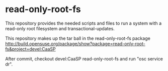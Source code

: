 # read-only-root-fs

This repository provides the needed scripts and files to run a system
with a read-only root filesystem and transactional-updates.

This repository makes up the tar ball in the read-only-root-fs package
http://build.opensuse.org/package/show?package=read-only-root-fs&project=devel:CaaSP

After commit, checkout devel:CaaSP read-only-root-fs and run "osc service dr".
